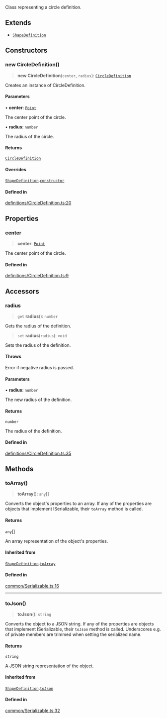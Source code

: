 Class representing a circle definition.

## Extends

- [`ShapeDefinition`](ShapeDefinition.md)

## Constructors

### new CircleDefinition()

> **new CircleDefinition**(`center`, `radius`): [`CircleDefinition`](CircleDefinition.md)

Creates an instance of CircleDefinition.

#### Parameters

• **center**: [`Point`](Point.md)

The center point of the circle.

• **radius**: `number`

The radius of the circle.

#### Returns

[`CircleDefinition`](CircleDefinition.md)

#### Overrides

[`ShapeDefinition`](ShapeDefinition.md).[`constructor`](ShapeDefinition.md#constructors)

#### Defined in

[definitions/CircleDefinition.ts:20](https://github.com/avolutions/canvas-painter/blob/main/src/definitions/CircleDefinition.ts#L20)

## Properties

### center

> **center**: [`Point`](Point.md)

The center point of the circle.

#### Defined in

[definitions/CircleDefinition.ts:9](https://github.com/avolutions/canvas-painter/blob/main/src/definitions/CircleDefinition.ts#L9)

## Accessors

### radius

> `get` **radius**(): `number`

Gets the radius of the definition.

> `set` **radius**(`radius`): `void`

Sets the radius of the definition.

#### Throws

Error if negative radius is passed.

#### Parameters

• **radius**: `number`

The new radius of the definition.

#### Returns

`number`

The radius of the definition.

#### Defined in

[definitions/CircleDefinition.ts:35](https://github.com/avolutions/canvas-painter/blob/main/src/definitions/CircleDefinition.ts#L35)

## Methods

### toArray()

> **toArray**(): `any`[]

Converts the object's properties to an array. If any of the properties
are objects that implement ISerializable, their `toArray` method is called.

#### Returns

`any`[]

An array representation of the object's properties.

#### Inherited from

[`ShapeDefinition`](ShapeDefinition.md).[`toArray`](ShapeDefinition.md#toarray)

#### Defined in

[common/Serializable.ts:16](https://github.com/avolutions/canvas-painter/blob/main/src/common/Serializable.ts#L16)

***

### toJson()

> **toJson**(): `string`

Converts the object to a JSON string. If any of the properties
are objects that implement ISerializable, their `toJson` method is called.
Underscores e.g. of private members are trimmed when setting the serialized name.

#### Returns

`string`

A JSON string representation of the object.

#### Inherited from

[`ShapeDefinition`](ShapeDefinition.md).[`toJson`](ShapeDefinition.md#tojson)

#### Defined in

[common/Serializable.ts:32](https://github.com/avolutions/canvas-painter/blob/main/src/common/Serializable.ts#L32)
